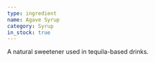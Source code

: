 ```yaml
---
type: ingredient
name: Agave Syrup
category: Syrup
in_stock: true
---
```


A natural sweetener used in tequila-based drinks.
